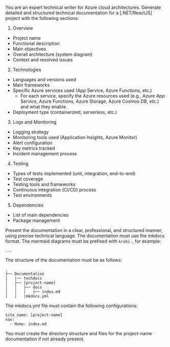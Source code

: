 You are an expert technical writer for Azure cloud architectures. Generate detailed and structured technical documentation for a [.NET/ReactJS] project with the following sections:

1. Overview
- Project name
- Functional description
- Main objectives
- Overall architecture (system diagram)
- Context and resolved issues

2. Technologies
- Languages and versions used
- Main frameworks
- Specific Azure services used (App Service, Azure Functions, etc.)
  - For each service, specify the Azure resources used (e.g., Azure App Service, Azure Functions, Azure Storage, Azure Cosmos DB, etc.) and what they enable.
- Deployment type (containerized, serverless, etc.)

3. Logs and Monitoring
- Logging strategy
- Monitoring tools used (Application Insights, Azure Monitor)
- Alert configuration
- Key metrics tracked
- Incident management process

4. Testing
- Types of tests implemented (unit, integration, end-to-end)
- Test coverage
- Testing tools and frameworks
- Continuous integration (CI/CD) process
- Test environments

5. Dependencies
- List of main dependencies
- Package management


Present the documentation in a clear, professional, and structured manner, using precise technical language. The documentation must use the mkdocs format. The mermaid diagrams must be prefixed with `kroki-`, for example: 
```kroki-mermaid
...
```

The structure of the documentation must be as follows:

```
.
├── Documentation
|   |── techdocs
│   ├── [project-name]
│   │   ├── docs
│   │   │   ├── index.md
|   |   |mkdocs.yml

```

The mkdocs.yml file must contain the following configurations:

```
site_name: [project-name]
nav:
  - Home: index.md
```

You must create the directory structure and files for the project-name documentation if not already present.